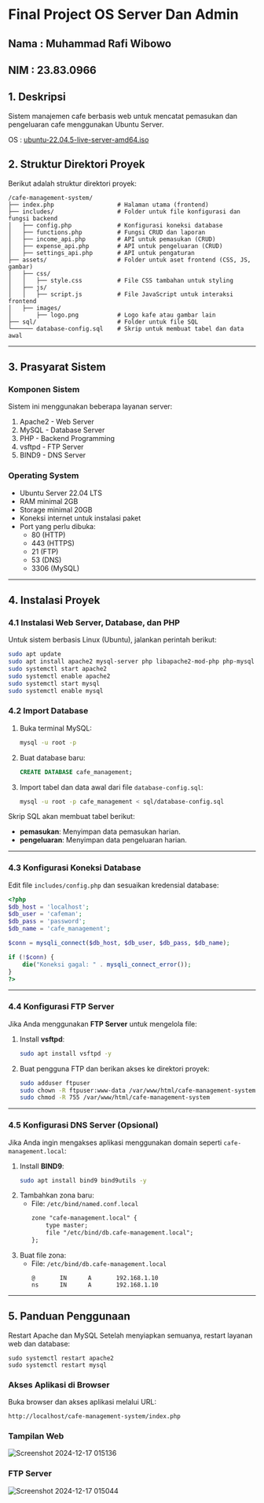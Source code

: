 # Final Project OS Server Dan Admin

## Nama : Muhammad Rafi Wibowo
## NIM : 23.83.0966

## **1. Deskripsi**
Sistem manajemen cafe berbasis web untuk mencatat pemasukan dan pengeluaran cafe menggunakan Ubuntu Server.

OS : [ubuntu-22.04.5-live-server-amd64.iso](https://releases.ubuntu.com/jammy/ubuntu-22.04.5-live-server-amd64.iso)


## **2. Struktur Direktori Proyek**

Berikut adalah struktur direktori proyek:

```
/cafe-management-system/
├── index.php                  # Halaman utama (frontend)
├── includes/                  # Folder untuk file konfigurasi dan fungsi backend
│   ├── config.php             # Konfigurasi koneksi database
│   ├── functions.php          # Fungsi CRUD dan laporan
│   ├── income_api.php         # API untuk pemasukan (CRUD)
│   ├── expense_api.php        # API untuk pengeluaran (CRUD)
│   ├── settings_api.php       # API untuk pengaturan 
├── assets/                    # Folder untuk aset frontend (CSS, JS, gambar)
│   ├── css/
│   │   ├── style.css          # File CSS tambahan untuk styling
│   ├── js/
│   │   ├── script.js          # File JavaScript untuk interaksi frontend
│   ├── images/
│       ├── logo.png           # Logo kafe atau gambar lain
├── sql/                       # Folder untuk file SQL
└────── database-config.sql    # Skrip untuk membuat tabel dan data awal
```

---

## **3. Prasyarat Sistem**

### Komponen Sistem
Sistem ini menggunakan beberapa layanan server:
1. Apache2 - Web Server
2. MySQL - Database Server
3. PHP - Backend Programming
4. vsftpd - FTP Server
5. BIND9 - DNS Server

### Operating System
- Ubuntu Server 22.04 LTS
- RAM minimal 2GB
- Storage minimal 20GB
- Koneksi internet untuk instalasi paket
- Port yang perlu dibuka:
  - 80 (HTTP)
  - 443 (HTTPS)
  - 21 (FTP)
  - 53 (DNS)
  - 3306 (MySQL)
---

## **4. Instalasi Proyek**

### **4.1 Instalasi Web Server, Database, dan PHP**
Untuk sistem berbasis Linux (Ubuntu), jalankan perintah berikut:

```bash
sudo apt update
sudo apt install apache2 mysql-server php libapache2-mod-php php-mysql -y
sudo systemctl start apache2
sudo systemctl enable apache2
sudo systemctl start mysql
sudo systemctl enable mysql
```

### **4.2 Import Database**
1. Buka terminal MySQL:
   ```bash
   mysql -u root -p
   ```
2. Buat database baru:
   ```sql
   CREATE DATABASE cafe_management;
   ```
3. Import tabel dan data awal dari file `database-config.sql`:
   ```bash
   mysql -u root -p cafe_management < sql/database-config.sql
   ```

Skrip SQL akan membuat tabel berikut:
- **pemasukan**: Menyimpan data pemasukan harian.
- **pengeluaran**: Menyimpan data pengeluaran harian.

---

### **4.3 Konfigurasi Koneksi Database**
Edit file `includes/config.php` dan sesuaikan kredensial database:

```php
<?php
$db_host = 'localhost';
$db_user = 'cafeman';
$db_pass = 'password';
$db_name = 'cafe_management';

$conn = mysqli_connect($db_host, $db_user, $db_pass, $db_name);

if (!$conn) {
    die("Koneksi gagal: " . mysqli_connect_error());
}
?>
```

---

### **4.4 Konfigurasi FTP Server**
Jika Anda menggunakan **FTP Server** untuk mengelola file:

1. Install **vsftpd**:
   ```bash
   sudo apt install vsftpd -y
   ```
2. Buat pengguna FTP dan berikan akses ke direktori proyek:
   ```bash
   sudo adduser ftpuser
   sudo chown -R ftpuser:www-data /var/www/html/cafe-management-system
   sudo chmod -R 755 /var/www/html/cafe-management-system
   ```

---

### **4.5 Konfigurasi DNS Server (Opsional)**
Jika Anda ingin mengakses aplikasi menggunakan domain seperti `cafe-management.local`:

1. Install **BIND9**:
   ```bash
   sudo apt install bind9 bind9utils -y
   ```
2. Tambahkan zona baru:
   - File: `/etc/bind/named.conf.local`
     ```apache
     zone "cafe-management.local" {
         type master;
         file "/etc/bind/db.cafe-management.local";
     };
     ```
3. Buat file zona:
   - File: `/etc/bind/db.cafe-management.local`
     ```
     @       IN      A       192.168.1.10
     ns      IN      A       192.168.1.10
     ```

---

## **5. Panduan Penggunaan**

Restart Apache dan MySQL Setelah menyiapkan semuanya, restart layanan web dan database:

```
sudo systemctl restart apache2
sudo systemctl restart mysql
```

### Akses Aplikasi di Browser

Buka browser dan akses aplikasi melalui URL:
```
http://localhost/cafe-management-system/index.php
```


### Tampilan Web
![Screenshot 2024-12-17 015136](https://github.com/user-attachments/assets/52d37b56-f66b-46c8-b726-2ec77a309a0e)

### FTP Server
![Screenshot 2024-12-17 015044](https://github.com/user-attachments/assets/ac91f1ce-8849-4717-9d8b-eba0b57b5c9a)

